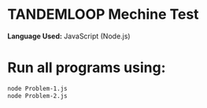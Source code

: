 # TANDEMLOOP Mechine Test

**Language Used:** JavaScript (Node.js)


# Run all programs using:

```bash
node Problem-1.js
node Problem-2.js
